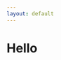 ```yaml
---
layout: default
---
```


<div class="container">
  <div class="row">
    <div class="col-xs-8 col-xs-offset 2">
      <h1 class="text-center">Hello</h1>
    </div>
  </div>
</div>
